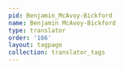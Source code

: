```yaml
---
pid: Benjamin_McAvoy-Bickford
name: Benjamin McAvoy-Bickford
type: translator
order: '166'
layout: tagpage
collection: translator_tags
---
```

